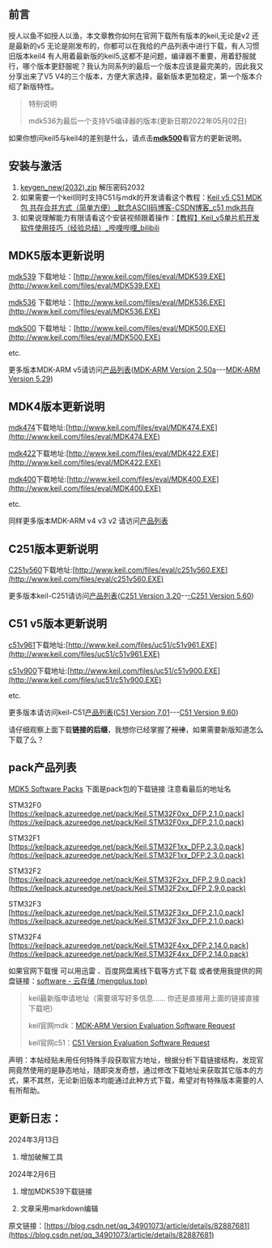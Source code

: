 ## 前言

授人以鱼不如授人以渔，本文章教你如何在官网下载所有版本的keil,无论是v2 还是最新的v5 无论是刚发布的，你都可以在我给的产品列表中进行下载，有人习惯旧版本keil4 有人用着最新版的keil5,这都不是问题，编译器不重要，用着舒服就行，哪个版本更舒服呢？我认为同系列的最后一个版本应该是最完美的，因此我又分享出来了V5 V4的三个版本，方便大家选择，最新版本更加稳定，第一个版本介绍了新版特性。

> 特别说明
>
> mdk536为最后一个支持V5编译器的版本(更新日期2022年05月02日)

如果你想问keil5与keil4的差别是什么，请点击[**mdk500**](http://www.keil.com/update/whatsnew.asp?p=MDK&v=5.00)看官方的更新说明。
## 安装与激活

1. [keygen_new(2032).zip](/upload/keygen_new(2032).zip) 解压密码2032
2. 如果需要一个keil同时支持C51与mdk的开发请看这个教程：[Keil v5 C51 MDK包 共存合并方式（简单方便）_默念ASCII码博客-CSDN博客_c51 mdk共存](https://blog.csdn.net/qq_34901073/article/details/81130446)
3. 如果说理解能力有限请看这个安装视频跟着操作：[【教程】Keil_v5单片机开发软件使用技巧（经验总结）_哔哩哔哩_bilibili](http://www.bilibili.com/video/av26404568)

## MDK5版本更新说明

[mdk539](http://www.keil.com/update/whatsnew.asp?p=MDK&v=5.39) 下载地址：[http://www.keil.com/files/eval/MDK539.EXE](http://www.keil.com/files/eval/MDK539.EXE)

[mdk536](http://www.keil.com/update/whatsnew.asp?p=MDK&v=5.36) 下载地址：[http://www.keil.com/files/eval/MDK536.EXE](http://www.keil.com/files/eval/MDK536.EXE)

[mdk500](http://www.keil.com/update/whatsnew.asp?p=MDK&v=5.00) 下载地址：[http://www.keil.com/files/eval/MDK500.EXE](http://www.keil.com/files/eval/MDK500.EXE)

etc.

更多版本MDK-ARM v5请访问[产品列表](http://www.keil.com/update/rvmdk.asp)([MDK-ARM Version 2.50a](http://www.keil.com/files/umdkarm/rvmdk250a.exe)---[MDK-ARM Version 5.29](http://az717401.vo.msecnd.net/eval/MDK529.EXE))

## MDK4版本更新说明

[mdk474](http://www.keil.com/update/whatsnew.asp?p=MDK4&v=4.74)下载地址:[http://www.keil.com/files/eval/MDK474.EXE](http://www.keil.com/files/eval/MDK474.EXE)

[mdk422](http://www.keil.com/update/whatsnew.asp?p=MDK4&v=4.22)下载地址:[http://www.keil.com/files/eval/MDK422.EXE](http://www.keil.com/files/eval/MDK422.EXE)

[mdk400](http://www.keil.com/update/whatsnew.asp?p=MDK4&v=4.00)下载地址:[http://www.keil.com/files/eval/MDK400.EXE](http://www.keil.com/files/eval/MDK400.EXE)

etc.

同样更多版本MDK-ARM v4 v3 v2 请访问[产品列表](http://www.keil.com/update/rvmdk.asp)

## C251版本更新说明

[C251v560](https://www.keil.com/update/whatsnew.asp?p=C251&v=5.60)下载地址:[http://www.keil.com/files/eval/c251v560.EXE](http://www.keil.com/files/eval/c251v560.EXE)

更多版本keil-C251请访问[产品列表](https://www.keil.com/update/c251.asp)([C251 Version 3.20](http://www.keil.com/files/eval/uc251/c251v5320.EXE)--[-C251 Version 5.60](http://www.keil.com/files/eval/c251v560.EXE))

## C51 v5版本更新说明

[c51v961](http://www.keil.com/update/whatsnew.asp?p=C51&v=9.61)下载地址:[http://www.keil.com/files/uc51/c51v961.EXE](http://www.keil.com/files/uc51/c51v961.EXE)

[c51v900](http://www.keil.com/update/whatsnew.asp?p=C51&v=9.00)下载地址:[http://www.keil.com/files/uc51/c51v900.EXE](http://www.keil.com/files/uc51/c51v900.EXE)

etc.

更多版本请访问keil-C51[产品列表](http://www.keil.com/update/c51.asp)([C51 Version 7.01](http://www.keil.com/files/uc51/up51v701.exe)---[C51 Version 9.60](http://www.keil.com/files/eval/c51v960a.EXE))

请仔细观察上面下载**链接的后缀**，我想你已经掌握了~~规律~~，如果需要新版知道怎么下载了么？

## pack产品列表

[MDK5 Software Packs](http://www.keil.com/dd2/Pack/) 下面是pack包的下载链接 注意看最后的地址名

STM32F0 [https://keilpack.azureedge.net/pack/Keil.STM32F0xx_DFP.2.1.0.pack](https://keilpack.azureedge.net/pack/Keil.STM32F0xx_DFP.2.1.0.pack)

STM32F1 [https://keilpack.azureedge.net/pack/Keil.STM32F1xx_DFP.2.3.0.pack](https://keilpack.azureedge.net/pack/Keil.STM32F1xx_DFP.2.3.0.pack)

STM32F2 [https://keilpack.azureedge.net/pack/Keil.STM32F2xx_DFP.2.9.0.pack](https://keilpack.azureedge.net/pack/Keil.STM32F2xx_DFP.2.9.0.pack)

STM32F3 [https://keilpack.azureedge.net/pack/Keil.STM32F3xx_DFP.2.1.0.pack](https://keilpack.azureedge.net/pack/Keil.STM32F3xx_DFP.2.1.0.pack)

STM32F4 [https://keilpack.azureedge.net/pack/Keil.STM32F4xx_DFP.2.14.0.pack](https://keilpack.azureedge.net/pack/Keil.STM32F4xx_DFP.2.14.0.pack)

如果官网下载慢 可以用迅雷 、百度网盘离线下载等方式下载 或者使用我提供的网盘链接：[software - 云存储 (mengplus.top)](https://pan.mengplus.top/s/k5h6?path=%2F%E5%B5%8C%E5%85%A5%E5%BC%8F%2Fmdk%26C51%26C251)

> keil最新版申请地址（需要填写好多信息…… 你还是直接用上面的链接直接下载吧）
>
> keil官网mdk：[MDK-ARM Version Evaluation Software Request](https://www.keil.com/demo/eval/arm.htm)
>
> keil官网c51：[C51 Version Evaluation Software Request](https://www.keil.com/demo/eval/c51.htm)

声明：本帖经贴未用任何特殊手段获取官方地址，根据分析下载链接结构，发现官网竟然使用的是静态地址，随即突发奇想，通过修改下载地址来获取其它版本的方式，果不其然，无论新旧版本均能通过此种方式下载，希望对有特殊版本需要的人有所帮助。



## 更新日志：
2024年3月13日
1. 增加破解工具

2024年2月6日

1. 增加MDK539下载链接

2. 文章采用markdown编辑


原文链接：[https://blog.csdn.net/qq_34901073/article/details/82887681](https://blog.csdn.net/qq_34901073/article/details/82887681)

